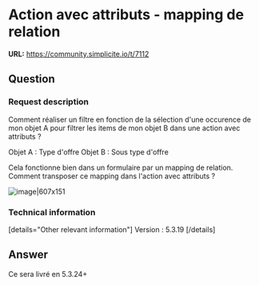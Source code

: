 # Action avec attributs - mapping de relation

**URL:** https://community.simplicite.io/t/7112

## Question
### Request description

Comment réaliser un filtre en fonction de la sélection d'une occurence de mon objet A pour filtrer les items de mon objet B dans une action avec attributs ?

Objet A : Type d'offre
Objet B : Sous type d'offre

Cela fonctionne bien dans un formulaire par un mapping de relation. Comment transposer ce mapping dans l'action avec attributs ?

![image|607x151](upload://njsWB2s7zxziuNVF35ZBZbOYdXG.png)

### Technical information

[details="Other relevant information"]
Version : 5.3.19
[/details]

## Answer
Ce sera livré en 5.3.24+

